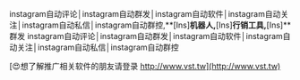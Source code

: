instagram自动评论│instagram自动群发│instagram自动软件│instagram自动关注│instagram自动私信│instagram自动群控,**[Ins]**机器人,**[Ins]**行销工具,**[Ins]**群发
instagram自动评论│instagram自动群发│instagram自动软件│instagram自动关注│instagram自动私信│instagram自动群控

[😍想了解推广相关软件的朋友请登录 http://www.vst.tw](http://www.vst.tw)




